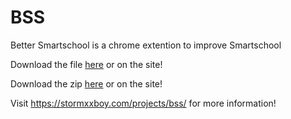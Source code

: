 # BSS
Better Smartschool is a chrome extention to improve Smartschool

Download the file [here](BSS-V1.crx) or on the site!

Download the zip [here](BSS-V1.zip) or on the site!

Visit https://stormxxboy.com/projects/bss/ for more information!
